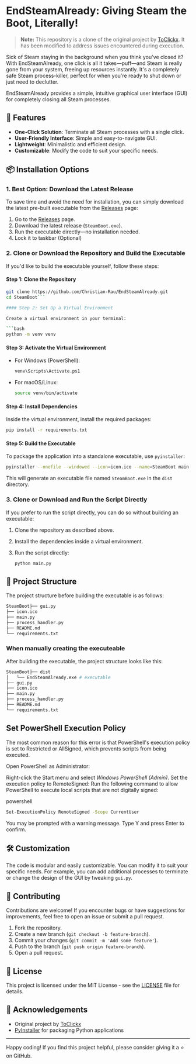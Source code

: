 # EndSteamAlready: Giving Steam the Boot, Literally!

> **Note:** This repository is a clone of the original project by [ToClickx](https://github.com/ToClickx/fully-close-steam). It has been modified to address issues encountered during execution.

Sick of Steam staying in the background when you think you've closed it? With EndSteamAlready, one click is all it takes—puff—and Steam is really gone from your system, freeing up resources instantly. It's a completely safe Steam process-killer, perfect for when you're ready to shut down or just need to declutter.

EndSteamAlready provides a simple, intuitive graphical user interface (GUI) for completely closing all Steam processes.

## 🚀 Features

- **One-Click Solution**: Terminate all Steam processes with a single click.
- **User-Friendly Interface**: Simple and easy-to-navigate GUI.
- **Lightweight**: Minimalistic and efficient design.
- **Customizable**: Modify the code to suit your specific needs.

## 📦 Installation Options

### 1. **Best Option**: Download the Latest Release

To save time and avoid the need for installation, you can simply download the latest pre-built executable from the [Releases](https://github.com/Christian-Rau/SteamBoot/releases) page:

1. Go to the [Releases](https://github.com/Christian-Rau/SteamBoot/releases) page.
2. Download the latest release (`SteamBoot.exe`).
3. Run the executable directly—no installation needed.
4. Lock it to taskbar (Optional)

### 2. Clone or Download the Repository and Build the Executable

If you'd like to build the executable yourself, follow these steps:

#### Step 1: Clone the Repository

````bash
git clone https://github.com/Christian-Rau/EndSteamAlready.git
cd SteamBoot```

#### Step 2: Set Up a Virtual Environment

Create a virtual environment in your terminal:

```bash
python -m venv venv
````

#### Step 3: Activate the Virtual Environment

- For Windows (PowerShell):

  ```bash
  venv\Scripts\Activate.ps1
  ```

- For macOS/Linux:

  ```bash
  source venv/bin/activate
  ```

#### Step 4: Install Dependencies

Inside the virtual environment, install the required packages:

```bash
pip install -r requirements.txt
```

#### Step 5: Build the Executable

To package the application into a standalone executable, use `pyinstaller`:

```bash
pyinstaller --onefile --windowed --icon=icon.ico --name=SteamBoot main.py
```

This will generate an executable file named `SteamBoot.exe` in the `dist` directory.

### 3. Clone or Download and Run the Script Directly

If you prefer to run the script directly, you can do so without building an executable:

1. Clone the repository as described above.
2. Install the dependencies inside a virtual environment.
3. Run the script directly:

   ```bash
   python main.py
   ```

## 📁 Project Structure

The project structure before building the executable is as follows:

```bash
SteamBoot├── gui.py
├── icon.ico
├── main.py
├── process_handler.py
├── README.md
└── requirements.txt
```

### When manually creating the executeable

After building the executable, the project structure looks like this:

```bash
SteamBoot├── dist
│   └── EndSteamAlready.exe # executable
├── gui.py
├── icon.ico
├── main.py
├── process_handler.py
├── README.md
└── requirements.txt
```

## Set PowerShell Execution Policy

The most common reason for this error is that PowerShell's execution policy is set to Restricted or AllSigned, which prevents scripts from being executed.

Open PowerShell as Administrator:

Right-click the Start menu and select _Windows PowerShell (Admin)_.
Set the execution policy to RemoteSigned:
Run the following command to allow PowerShell to execute local scripts that are not digitally signed:

powershell

```bash
Set-ExecutionPolicy RemoteSigned -Scope CurrentUser
```

You may be prompted with a warning message. Type Y and press Enter to confirm.

## 🛠️ Customization

The code is modular and easily customizable. You can modify it to suit your specific needs. For example, you can add additional processes to terminate or change the design of the GUI by tweaking `gui.py`.

## 🤝 Contributing

Contributions are welcome! If you encounter bugs or have suggestions for improvements, feel free to open an issue or submit a pull request.

1. Fork the repository.
2. Create a new branch (`git checkout -b feature-branch`).
3. Commit your changes (`git commit -m 'Add some feature'`).
4. Push to the branch (`git push origin feature-branch`).
5. Open a pull request.

## 📄 License

This project is licensed under the MIT License - see the [LICENSE](LICENSE) file for details.

## 🙏 Acknowledgements

- Original project by [ToClickx](https://github.com/ToClickx/fully-close-steam)
- [PyInstaller](https://www.pyinstaller.org/) for packaging Python applications

---

Happy coding! If you find this project helpful, please consider giving it a ⭐️ on GitHub.
